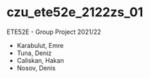 # czu_ete52e_2122zs_01
ETE52E - Group Project 2021/22

- Karabulut, Emre
- Tuna, Deniz
- Caliskan, Hakan
- Nosov, Denis
